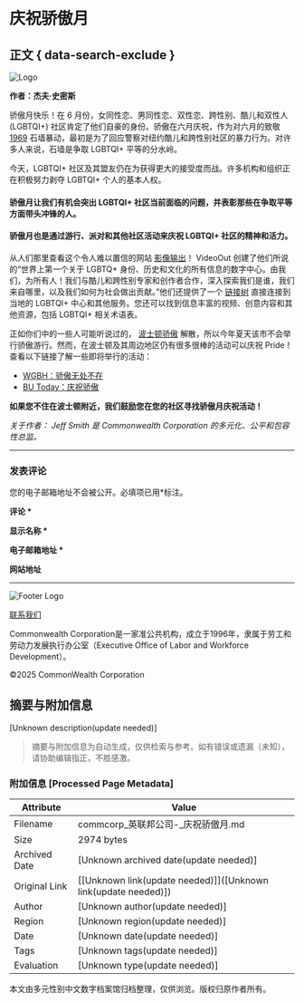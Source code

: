 # 庆祝骄傲月

## 正文 { data-search-exclude }


![Logo](https://commcorp.org/wp-content/uploads/2021/11/cropped-Full-logo-uppercase.png)

**作者：杰夫·史密斯**

骄傲月快乐！在 6 月份，女同性恋、男同性恋、双性恋、跨性别、酷儿和双性人 (LGBTQI+) 社区肯定了他们自豪的身份。骄傲在六月庆祝，作为对六月的致敬 [1969](https://www.history.com/topics/gay-rights/the-stonewall-riots) 石墙暴动，最初是为了回应警察对纽约酷儿和跨性别社区的暴力行为。对许多人来说，石墙是争取 LGBTQI+ 平等的分水岭。

今天，LGBTQI+ 社区及其盟友仍在为获得更大的接受度而战。许多机构和组织正在积极努力剥夺 LGBTQI+ 个人的基本人权。

#### **骄傲月让我们有机会突出 LGBTQI+ 社区当前面临的问题，并表彰那些在争取平等方面带头冲锋的人。**

#### 骄傲月也是通过游行、派对和其他社区活动来庆祝 LGBTQI+ 社区的精神和活力。

从人们那里查看这个令人难以置信的网站 [影像输出](https://videoout.org/)！ VideoOut 创建了他们所说的“世界上第一个关于 LGBTQ+ 身份、历史和文化的所有信息的数字中心。由我们，为所有人！我们与酷儿和跨性别专家和创作者合作，深入探索我们是谁，我们来自哪里，以及我们如何为社会做出贡献。”他们还提供了一个 [链接树](https://linktr.ee/videoout) 直接连接到当地的 LGBTQI+ 中心和其他服务。您还可以找到信息丰富的视频、创意内容和其他资源，包括 LGBTQI+ 相关术语表。

正如你们中的一些人可能听说过的， [波士顿骄傲](https://www.bostonpride.org/) 解散，所以今年夏天该市不会举行骄傲游行。然而，在波士顿及其周边地区仍有很多很棒的活动可以庆祝 Pride！查看以下链接了解一些即将举行的活动：

-   [WGBH：骄傲无处不在](https://www.wgbh.org/news/local-news/2022/06/01/pride-everywhere-the-big-list-of-2022-pride-events-in-boston-beyond)
-   [BU Today：庆祝骄傲](https://www.bu.edu/articles/2022/boston-pride-events-2022/)

**如果您不住在波士顿附近，我们鼓励您在您的社区寻找骄傲月庆祝活动！**

_关于作者：_ _Jeff Smith 是 Commonwealth Corporation 的多元化、公平和包容性总监。_

---

### 发表评论

您的电子邮箱地址不会被公开。必填项已用*标注。

**评论 \***

**显示名称 \***

**电子邮箱地址 \***

**网站地址**

---

![Footer Logo](https://commcorp.org/wp-content/uploads/2021/09/Light-background-footer.png)

[联系我们](https://commcorp.org/zh/contact-us/)

Commonwealth Corporation是一家准公共机构，成立于1996年，隶属于劳工和劳动力发展执行办公室（Executive Office of Labor and Workforce Development）。

©2025 CommonWealth Corporation
<!-- tcd_original_link https://commcorp.org/zh/blog/celebrating-pride-month/ -->


## 摘要与附加信息

<!-- tcd_abstract -->
[Unknown description(update needed)]
<!-- tcd_abstract_end -->

> 摘要与附加信息为自动生成，仅供检索与参考。如有错误或遗漏（未知），请协助编辑指正，不胜感激。

### 附加信息 [Processed Page Metadata]

| Attribute       | Value                                  |
|-----------------|----------------------------------------|
| Filename        | commcorp_英联邦公司-_庆祝骄傲月.md                             |
| Size            | 2974 bytes                           |
| Archived Date   | [Unknown archived date(update needed)]                             |
| Original Link   | [[Unknown link(update needed)]]([Unknown link(update needed)])                       |
| Author          | [Unknown author(update needed)]                               |
| Region          | [Unknown region(update needed)]                               |
| Date            | [Unknown date(update needed)]                                 |
| Tags            | [Unknown tags(update needed)]                                 |
| Evaluation            | [Unknown type(update needed)]                                 |
<!-- tcd_table_end -->

本文由多元性别中文数字档案馆归档整理，仅供浏览。版权归原作者所有。
